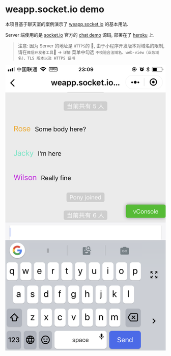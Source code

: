 # weapp.socket.io demo

本项目基于聊天室的案例演示了 [weapp.socket.io](https://github.com/wxsocketio/weapp.socket.io) 的基本用法.

Server 端使用的是 [socket.io](https://socket.io) 官方的 [chat demo](https://github.com/socketio/socket.io/tree/master/examples/chat) 源码, 部署在了 [heroku](https://vast-plateau-30681.herokuapp.com/) 上.

> 注意: 因为 Server 的地址是 `HTTPS`的 , 由于小程序开发版本对域名的限制, 请在`微信开发者工具` -> `详情` 菜单中勾选 `不校验合法域名、web-view（业务域名）、TLS 版本以及 HTTPS 证书`

![screenshots_1](./screenshots_1.png)
